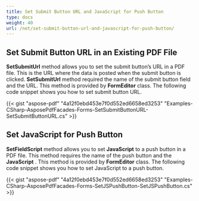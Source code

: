 ```yaml
---
title: Set Submit Button URL and JavaScript for Push Button
type: docs
weight: 40
url: /net/set-submit-button-url-and-javascript-for-push-button/
---
```


## **Set Submit Button URL in an Existing PDF File**
**SetSubmitUrl** method allows you to set the submit button’s URL in a PDF file. This is the URL where the data is posted when the submit button is clicked. **SetSubmitUrl** method required the name of the submit button field and the URL. This method is provided by **FormEditor** class. The following code snippet shows you how to set submit button URL. 



{{< gist "aspose-pdf" "4a12f0ebd453e7f0d552ed6658ed3253" "Examples-CSharp-AsposePdfFacades-Forms-SetSubmitButtonURL-SetSubmitButtonURL.cs" >}}
## **Set JavaScript for Push Button**
**SetFieldScript** method allows you to set **JavaScript** to a push button in a PDF file. This method requires the name of the push button and the **JavaScript** . This method is provided by **FormEditor** class. The following code snippet shows you how to set JavaScript to a push button. 



{{< gist "aspose-pdf" "4a12f0ebd453e7f0d552ed6658ed3253" "Examples-CSharp-AsposePdfFacades-Forms-SetJSPushButton-SetJSPushButton.cs" >}}
